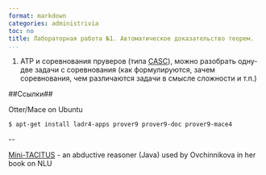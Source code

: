 ```yaml
---
format: markdown
categories: administrivia
toc: no
title: Лабораторная работа №1. Автоматическое доказательство теорем.
...
```


1. ATP и соревнования пруверов (типа [CASC](http://www.cs.miami.edu/~tptp/CASC/)), можно разобрать одну-две задачи с соревнования (как формулируются, зачем соревнования, чем различаются задачи в смысле сложности и т.п.)


##Ссылки##

Otter/Mace on Ubuntu  

    $ apt-get install ladr4-apps prover9 prover9-doc prover9-mace4

--

[Mini-TACITUS](http://www.rutumulkar.com/tacitus.html) - an abductive reasoner (Java) used by Ovchinnikova in her book on NLU
